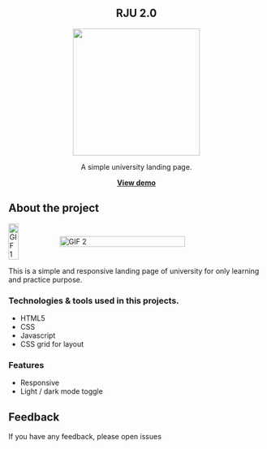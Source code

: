   <h2 align="center">RJU 2.0</h2>
<p align="center">
 <a href="https://rjuofficial-2-0-github-io.vercel.app/?vercelToolbarCode=r_Ln3lH9QDiIVuQ" target="_blank"> <img src="https://github.com/Tony-Stark-Jr/rjuofficial-2.0.github.io/assets/74758608/79e9decf-fce9-4438-9643-b6f1399c8457" width="250"> </a>
</p>
  <p align="center">A simple university landing page.</p>
<p  align="center"><a href="https://rjuofficial-2-0-github-io.vercel.app/?vercelToolbarCode=r_Ln3lH9QDiIVuQ"><b>View demo</b></a></p>

## About the project
<div style="display: flex; align-items: center; gap-2;">
  <img src="https://github.com/Tony-Stark-Jr/rjuofficial-2.0.github.io/assets/74758608/3d9bee48-0c29-46f1-8917-f0ccd0f6d884" alt="GIF 1" style="width: 20%; object-fit: cover;">
  <img src="https://github.com/Tony-Stark-Jr/rjuofficial-2.0.github.io/assets/74758608/1927439c-bf12-4459-a2aa-8361c3b958e2" alt="GIF 2" style="width: 70%; object-fit: cover;">
</div>


<p>This is a simple and responsive landing page of university for only learning and practice purpose.</p>

### Technologies & tools used in this projects.
* HTML5
* CSS
* Javascript
* CSS grid for layout

### Features
* Responsive
* Light / dark mode toggle

## Feedback
If you have any feedback, please open issues




